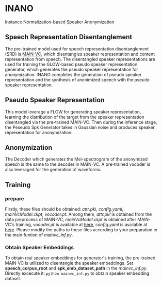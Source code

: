 # INANO
Instance Normalization-based Speaker Anonymization  

## Speech Representation Disentanglement
The pre-trained model used for speech representation disentanglement (SRD) is [MAIN-VC](https://github.com/PecholaL/MAIN-VC), which disentangles speaker representation and content representation from speech. The disentangled speaker representations are used for training the GLOW-based pseudo speaker representation generator, which generates the pseudo speaker representation for anonymization. INANO completes the generation of pseudo speaker representation and the synthesis of anonimized speech with the pseudo speaker representation.  

## Pseudo Speaker Representation
This model leverage a FLOW for generating speaker representation, learning the distribution of the target from the speaker representation disentangled via the pre-trained MAIN-VC. Then during the inference stage, the Peseudo Spk Generator takes in Gaussian noise and produces speaker representation for anonymization.

## Anonymization
The Decoder which generates the Mel-spectrogram of the anonymized speech is the same to the decoder in MAIN-VC. A pre-trained vocoder is also leveraged for the generation of waveforms.

## Training
### prepare
Firstly, these files should be obtained: *attr.pkl, config.yaml, mainVcModel.ckpt, vocoder.pt*. Among them, *attr.pkl* is obtained from the data preprocess of MAIN-VC, *mainVcModel.ckpt* is obtained after MAIN-VC's training, *vocoder.pt* is available at [here](https://drive.google.com/file/d/1r0exien35ddN303dtYdCriHwDxVSFY_7/view?usp=sharing), *config.yaml* is available at [here](https://github.com/PecholaL/MAIN-VC/blob/main/config.yaml). Please modify the paths to these files according to your preparation in the main funtion of *mainvc_inf.py*. 

### Obtain Speaker Embeddings
To obtain real speaker embeddings for generator's training, the pre-trained MAIN-VC is utilized to disentangle the speaker embeddings. Set **speech_corpus_root** and **spk_emb_dataset_path** in the *mainvc_inf.py*. Directly excecute it:
```python mainvc_inf.py```
to obtain speaker embedding dataset.